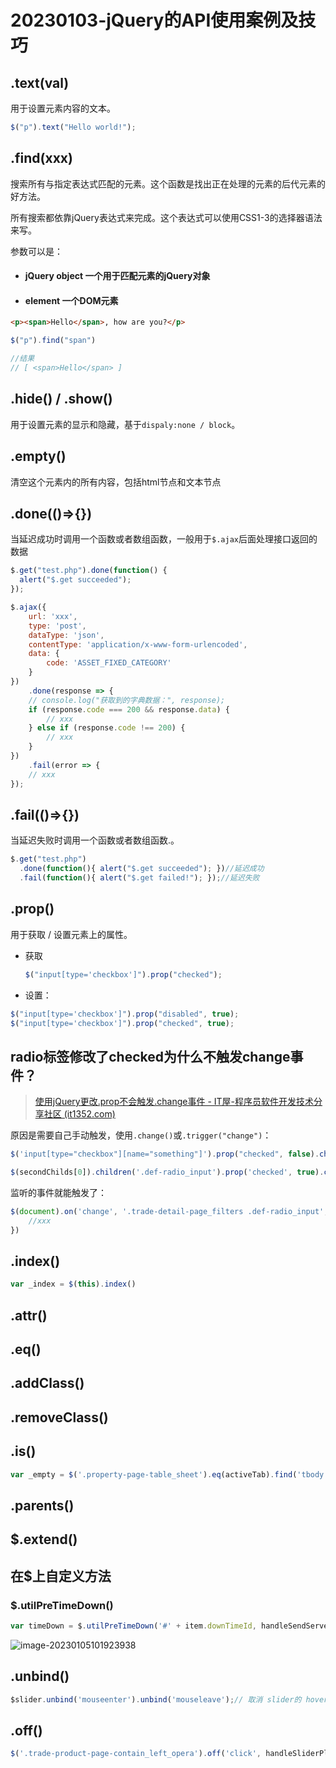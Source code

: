 # 20230103-jQuery的API使用案例及技巧

## .text(val)

用于设置元素内容的文本。

```js
$("p").text("Hello world!");
```

## .find(xxx)

搜索所有与指定表达式匹配的元素。这个函数是找出正在处理的元素的后代元素的好方法。

所有搜索都依靠jQuery表达式来完成。这个表达式可以使用CSS1-3的选择器语法来写。

参数可以是：

- #### **jQuery object**  一个用于匹配元素的jQuery对象

- #### **element**  一个DOM元素

```html
<p><span>Hello</span>, how are you?</p>
```

```js
$("p").find("span")

//结果
// [ <span>Hello</span> ]
```

## .hide() / .show()

用于设置元素的显示和隐藏，基于`dispaly:none / block`。

## .empty()

清空这个元素内的所有内容，包括html节点和文本节点

## .done(()=>{})

当延迟成功时调用一个函数或者数组函数，一般用于`$.ajax`后面处理接口返回的数据

```js
$.get("test.php").done(function() { 
  alert("$.get succeeded"); 
});
```

```js
$.ajax({
    url: 'xxx',
    type: 'post',
    dataType: 'json',
    contentType: 'application/x-www-form-urlencoded',
    data: {
        code: 'ASSET_FIXED_CATEGORY' 
    }
})
    .done(response => {
    // console.log("获取到的字典数据：", response);
    if (response.code === 200 && response.data) {
        // xxx
    } else if (response.code !== 200) {
        // xxx
    }
})
    .fail(error => {
    // xxx
});
```



## .fail(()=>{})

当延迟失败时调用一个函数或者数组函数.。

```js
$.get("test.php")
  .done(function(){ alert("$.get succeeded"); })//延迟成功
  .fail(function(){ alert("$.get failed!"); });//延迟失败
```

## .prop()

用于获取 / 设置元素上的属性。

- 获取

  ```js
  $("input[type='checkbox']").prop("checked");
  ```

  

- 设置：

```js
$("input[type='checkbox']").prop("disabled", true);
$("input[type='checkbox']").prop("checked", true);
```

## radio标签修改了checked为什么不触发change事件？

> [使用jQuery更改.prop不会触发.change事件 - IT屋-程序员软件开发技术分享社区 (it1352.com)](https://www.it1352.com/1480149.html)

原因是需要自己手动触发，使用`.change()`或`.trigger("change")`：

```js
$('input[type="checkbox"][name="something"]').prop("checked", false).change();
```

```js
$(secondChilds[0]).children('.def-radio_input').prop('checked', true).change()
```

监听的事件就能触发了：

```js
$(document).on('change', '.trade-detail-page_filters .def-radio_input', function (e) {
    //xxx
})
```

## .index()

```js
var _index = $(this).index()
```



## .attr()

## .eq()

## .addClass()

## .removeClass()

## .is()

```js
var _empty = $('.property-page-table_sheet').eq(activeTab).find('tbody').is(':empty');
```



## .parents()



## $.extend()



## 在$上自定义方法

### $.utilPreTimeDown()

```js
var timeDown = $.utilPreTimeDown('#' + item.downTimeId, handleSendServer);
```

![image-20230105101923938](https://s2.loli.net/2023/01/05/WtMzSaycuC9wrJU.png)

## .unbind()

```js
$slider.unbind('mouseenter').unbind('mouseleave');// 取消 slider的 hover事件，避免自动滑动
```

## .off()

```js
$('.trade-product-page-contain_left_opera').off('click', handleSliderPlay);
```

